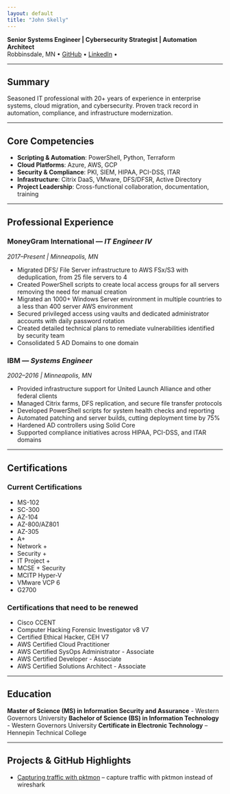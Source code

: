 ```yaml
---
layout: default
title: "John Skelly"
---
```


**Senior Systems Engineer | Cybersecurity Strategist | Automation Architect**  
Robbinsdale, MN • [GitHub](https://github.com/jpskelly) • [LinkedIn](https://www.linkedin.com/in/john-skelly) • 

---

## Summary
Seasoned IT professional with 20+ years of experience in enterprise systems, cloud migration, and cybersecurity. Proven track record in automation, compliance, and infrastructure modernization.

---

## Core Competencies
- **Scripting & Automation**: PowerShell, Python, Terraform  
- **Cloud Platforms**: Azure, AWS, GCP  
- **Security & Compliance**: PKI, SIEM, HIPAA, PCI-DSS, ITAR  
- **Infrastructure**: Citrix DaaS, VMware, DFS/DFSR, Active Directory  
- **Project Leadership**: Cross-functional collaboration, documentation, training

---

## Professional Experience

### MoneyGram International — *IT Engineer IV*  
*2017–Present | Minneapolis, MN*  
- Migrated DFS/ File Server infrastructure to AWS FSx/S3 with deduplication, from 25 file servers to 4 
- Created PowerShell scripts to create local access groups for all servers removing the need for manual creation
- Migrated an 1000+ Windows Server environment in multiple countries to a less than 400 server AWS environment
- Secured privileged access using vaults and dedicated administrator accounts with daily password rotation
- Created detailed technical plans to remediate vulnerabilities identified by security team
- Consolidated 5 AD Domains to one domain 

### IBM — *Systems Engineer*  
*2002–2016 | Minneapolis, MN*  
- Provided infrastructure support for United Launch Alliance and other federal clients  
- Managed Citrix farms, DFS replication, and secure file transfer protocols  
- Developed PowerShell scripts for system health checks and reporting
- Automated patching and server builds, cutting deployment time by 75%
- Hardened AD controllers using Solid Core
- Supported compliance initiatives across HIPAA, PCI-DSS, and ITAR domains

---

## Certifications

### Current Certifications
- MS-102
- SC-300
- AZ-104
- AZ-800/AZ801
- AZ-305
- A+
- Network +
- Security +
- IT Project +
- MCSE + Security
- MCITP Hyper-V
- VMware VCP 6
- G2700

### Certifications that need to be renewed
- Cisco CCENT
- Computer Hacking Forensic Investigator v8 V7
- Certified Ethical Hacker, CEH V7
- AWS Certified Cloud Practitioner
- AWS Certified SysOps Administrator - Associate
- AWS Certified Developer - Associate
- AWS Certified Solutions Architect - Associate

---

## Education
**Master of Science (MS) in Information Security and Assurance** - Western Governors University
**Bachelor of Science (BS) in Information Technology**  - Western Governors University
**Certificate in Electronic Technology** – Hennepin Technical College

---

## Projects & GitHub Highlights
- [Capturing traffic with pktmon](https://github.com/jpskelly/jpskelly/blob/master/presentations/Capturing_Traffic_with_Pktmon_and_Wireshark.pdf) – capture traffic with pktmon instead of wireshark  


